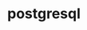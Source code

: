 ---
title: "postgresql"
layout: cache
categories: [package, develop]
meta: {"versions": ["16.4"], "compilers": ["gcc@=11.4.0"], "oss": ["ubuntu22.04"], "platforms": ["linux"], "targets": ["x86_64_v3"], "stacks": ["hep", "root"], "num_specs": 6, "num_specs_by_stack": {"hep": 6, "root": 6}}
spec_details: [{"hash": "fegbofesa6kmgbtgw5weqsks3rmogpvp", "compiler": "gcc@=11.4.0", "versions": ["16.4"], "os": "ubuntu22.04", "platform": "linux", "target": "x86_64_v3", "variants": ["build_system=autotools", "~client_only", "~gssapi", "+icu", "lineedit=readline", "~perl", "~python", "~tcl", "~threadsafe", "~xml"], "stacks": ["hep", "root"], "size": "-", "tarball": "https://binaries.spack.io/develop/build_cache/linux-ubuntu22.04-x86_64_v3/gcc-11.4.0/postgresql-16.4/linux-ubuntu22.04-x86_64_v3-gcc-11.4.0-postgresql-16.4-fegbofesa6kmgbtgw5weqsks3rmogpvp.spack"}, {"hash": "5twi7bt5yncdvp5hdoe37euvm3ytgkxt", "compiler": "gcc@=11.4.0", "versions": ["16.4"], "os": "ubuntu22.04", "platform": "linux", "target": "x86_64_v3", "variants": ["build_system=autotools", "~client_only", "~gssapi", "+icu", "lineedit=readline", "~perl", "~python", "~tcl", "~threadsafe", "~xml"], "stacks": ["hep", "root"], "size": "-", "tarball": "https://binaries.spack.io/develop/build_cache/linux-ubuntu22.04-x86_64_v3/gcc-11.4.0/postgresql-16.4/linux-ubuntu22.04-x86_64_v3-gcc-11.4.0-postgresql-16.4-5twi7bt5yncdvp5hdoe37euvm3ytgkxt.spack"}, {"hash": "cybif4brzewveqmjoun7mf4xaxwpxlfv", "compiler": "gcc@=11.4.0", "versions": ["16.4"], "os": "ubuntu22.04", "platform": "linux", "target": "x86_64_v3", "variants": ["build_system=autotools", "~client_only", "~gssapi", "+icu", "lineedit=readline", "~perl", "~python", "~tcl", "~threadsafe", "~xml"], "stacks": ["hep", "root"], "size": "-", "tarball": "https://binaries.spack.io/develop/build_cache/linux-ubuntu22.04-x86_64_v3/gcc-11.4.0/postgresql-16.4/linux-ubuntu22.04-x86_64_v3-gcc-11.4.0-postgresql-16.4-cybif4brzewveqmjoun7mf4xaxwpxlfv.spack"}, {"hash": "5zx6e36pbir7monyxugrcs72lzl77qbn", "compiler": "gcc@=11.4.0", "versions": ["16.4"], "os": "ubuntu22.04", "platform": "linux", "target": "x86_64_v3", "variants": ["build_system=autotools", "~client_only", "~gssapi", "+icu", "lineedit=readline", "~perl", "~python", "~tcl", "~threadsafe", "~xml"], "stacks": ["hep", "root"], "size": "-", "tarball": "https://binaries.spack.io/develop/build_cache/linux-ubuntu22.04-x86_64_v3/gcc-11.4.0/postgresql-16.4/linux-ubuntu22.04-x86_64_v3-gcc-11.4.0-postgresql-16.4-5zx6e36pbir7monyxugrcs72lzl77qbn.spack"}, {"hash": "bv2ocpliqfftmkjb3qehzssyusdiftb6", "compiler": "gcc@=11.4.0", "versions": ["16.4"], "os": "ubuntu22.04", "platform": "linux", "target": "x86_64_v3", "variants": ["build_system=autotools", "~client_only", "~gssapi", "+icu", "lineedit=readline", "~perl", "~python", "~tcl", "~threadsafe", "~xml"], "stacks": ["hep", "root"], "size": "-", "tarball": "https://binaries.spack.io/develop/build_cache/linux-ubuntu22.04-x86_64_v3/gcc-11.4.0/postgresql-16.4/linux-ubuntu22.04-x86_64_v3-gcc-11.4.0-postgresql-16.4-bv2ocpliqfftmkjb3qehzssyusdiftb6.spack"}, {"hash": "r3tnau5ufdofl2ygb5vgcwq3dlajlcvz", "compiler": "gcc@=11.4.0", "versions": ["16.4"], "os": "ubuntu22.04", "platform": "linux", "target": "x86_64_v3", "variants": ["build_system=autotools", "~client_only", "~gssapi", "+icu", "lineedit=readline", "~perl", "~python", "~tcl", "~threadsafe", "~xml"], "stacks": ["hep", "root"], "size": "-", "tarball": "https://binaries.spack.io/develop/build_cache/linux-ubuntu22.04-x86_64_v3/gcc-11.4.0/postgresql-16.4/linux-ubuntu22.04-x86_64_v3-gcc-11.4.0-postgresql-16.4-r3tnau5ufdofl2ygb5vgcwq3dlajlcvz.spack"}]
---
